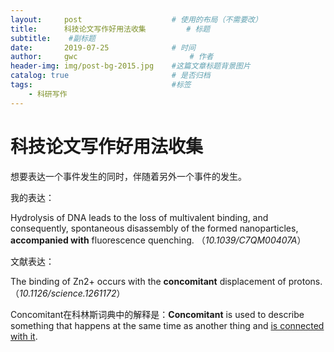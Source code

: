 ```yaml
---
layout:     post   				    # 使用的布局（不需要改）
title:      科技论文写作好用法收集			# 标题 
subtitle:    #副标题
date:       2019-07-25 				# 时间
author:     gwc 						# 作者
header-img: img/post-bg-2015.jpg 	#这篇文章标题背景图片
catalog: true 						# 是否归档
tags:								#标签
    - 科研写作
---
```


# 科技论文写作好用法收集

想要表达一个事件发生的同时，伴随着另外一个事件的发生。

我的表达：

Hydrolysis of DNA leads to the loss of multivalent binding, and consequently, spontaneous disassembly of the formed nanoparticles, **accompanied with** fluorescence quenching. （*10.1039/C7QM00407A*）

文献表达：

The binding of Zn2+ occurs with the **concomitant** displacement of protons. （*10.1126/science.1261172*）

Concomitant在科林斯词典中的解释是：**Concomitant** is used to describe something that happens at the same time as another thing and <u>is connected with it</u>.

